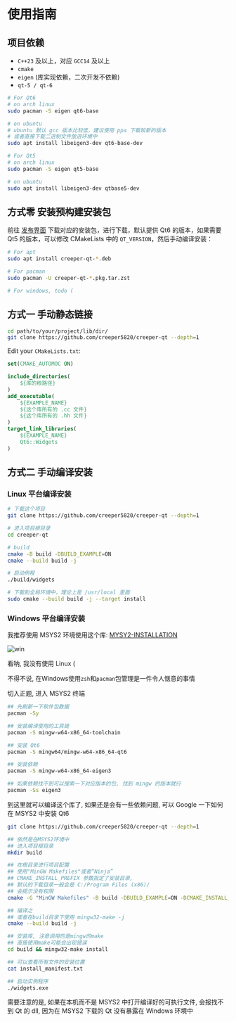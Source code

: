 # 使用指南

## 项目依赖

- `C++23` 及以上，对应 `GCC14` 及以上
- `cmake`
- `eigen` (库实现依赖，二次开发不依赖)
- `qt-5 / qt-6`

```zsh
# For Qt6
# on arch linux
sudo pacman -S eigen qt6-base

# on ubuntu
# ubuntu 默认 gcc 版本比较低，建议使用 ppa 下载较新的版本
# 或者直接下载二进制文件放进环境中
sudo apt install libeigen3-dev qt6-base-dev

# For Qt5
# on arch linux
sudo pacman -S eigen qt5-base

# on ubuntu
sudo apt install libeigen3-dev qtbase5-dev
```

## 方式零 安装预构建安装包

前往 [发布界面](https://github.com/creeper5820/creeper-qt/releases/tag/nightly-library) 下载对应的安装包，进行下载，默认提供 Qt6 的版本，如果需要 Qt5 的版本，可以修改 CMakeLists 中的 `QT_VERSION`，然后手动编译安装：

```sh
# For apt
sudo apt install creeper-qt-*.deb

# For pacman
sudo pacman -U creeper-qt-*.pkg.tar.zst

# For windows, todo (
```

## 方式一 手动静态链接

```bash
cd path/to/your/project/lib/dir/
git clone https://github.com/creeper5820/creeper-qt --depth=1
```

Edit your `CMakeLists.txt`:

```cmake
set(CMAKE_AUTOMOC ON)

include_directories(
    ${库的根路径}
)
add_executable(
    ${EXAMPLE_NAME}
    ${这个库所有的 .cc 文件}
    ${这个库所有的 .hh 文件}
)
target_link_libraries(
    ${EXAMPLE_NAME}
    Qt6::Widgets
)
```

## 方式二 手动编译安装

### Linux 平台编译安装

```bash
# 下载这个项目
git clone https://github.com/creeper5820/creeper-qt --depth=1

# 进入项目根目录
cd creeper-qt

# build
cmake -B build -DBUILD_EXAMPLE=ON
cmake --build build -j

# 启动例程
./build/widgets

# 下载到全局环境中，理论上是 /usr/local 里面
sudo cmake --build build -j --target install
```

### Windows 平台编译安装

我推荐使用 MSYS2 环境使用这个库: [MYSY2-INSTALLATION](https://www.msys2.org/docs/installer/)

<img src="https://creeper5820.com/creeper-qt/windows-neofetch.png" title="" alt="win" data-align="center">

看呐, 我没有使用 Linux (

不得不说, 在Windows使用`zsh`和`pacman`包管理是一件令人惬意的事情

切入正题, 进入 MSYS2 终端

```sh
## 先刷新一下软件包数据
pacman -Sy

## 安装编译使用的工具链
pacman -S mingw-w64-x86_64-toolchain

## 安装 Qt6
pacman -S mingw64/mingw-w64-x86_64-qt6

## 安装依赖
pacman -S mingw-w64-x86_64-eigen3

## 如果依赖找不到可以搜索一下对应版本的包, 找到 mingw 的版本就行
pacman -Ss eigen3
```

到这里就可以编译这个库了, 如果还是会有一些依赖问题, 可以 Google 一下如何在 MSYS2 中安装 Qt6

```sh
git clone https://github.com/creeper5820/creeper-qt --depth=1

## 依然是在MSYS2环境中
## 进入项目根目录
mkdir build

## 在根目录进行项目配置
## 使用"MinGW Makefiles"或者“Ninja”
## CMAKE_INSTALL_PREFIX 参数指定了安装目录, 
## 默认的下载目录一般会是 C:/Program Files (x86)/
## 会提示没有权限
cmake -G "MinGW Makefiles" -B build -DBUILD_EXAMPLE=ON -DCMAKE_INSTALL_PREFIX="C:/xxx/xxx/"

## 编译之
## 或者在build目录下使用 mingw32-make -j
cmake --build build -j

## 安装库, 注意调用的是mingw的make
## 直接使用make可能会出现错误
cd build && mingw32-make install

## 可以查看所有文件的安装位置
cat install_manifest.txt

## 启动实例程序
./widgets.exe
```

需要注意的是, 如果在本机而不是 MSYS2 中打开编译好的可执行文件, 会报找不到 Qt 的 dll, 因为在 MSYS2 下载的 Qt 没有暴露在 Windows 环境中
